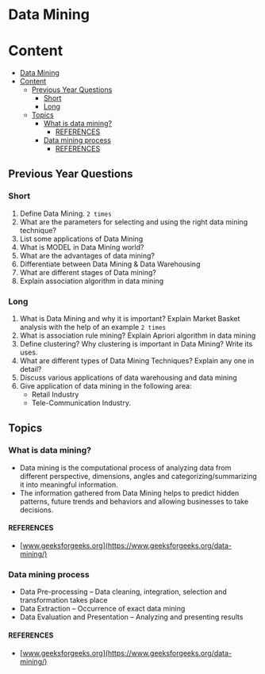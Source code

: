 # Data Mining

# Content

- [Data Mining](#data-mining)
- [Content](#content)
  - [Previous Year Questions](#previous-year-questions)
    - [Short](#short)
    - [Long](#long)
  - [Topics](#topics)
    - [What is data mining?](#what-is-data-mining)
      - [REFERENCES](#references)
    - [Data mining process](#data-mining-process)
      - [REFERENCES](#references-1)

## Previous Year Questions

### Short

1. Define Data Mining. `2 times`
2. What are the parameters for selecting and using the right data mining technique?
3. List some applications of Data Mining
4. What is MODEL in Data Mining world?
5. What are the advantages of data mining?
6. Differentiate between Data Mining & Data Warehousing
7. What are different stages of Data mining?
8. Explain association algorithm in data mining

### Long

1. What is Data Mining and why it is important? Explain Market Basket analysis with
   the help of an example `2 times`
2. What is association rule mining? Explain Apriori algorithm in data mining
3. Define clustering? Why clustering is important in Data Mining? Write its uses.
4. What are different types of Data Mining Techniques? Explain any one in detail?
5. Discuss various applications of data warehousing and data mining
6. Give application of data mining in the following area:
   - Retail Industry
   - Tele-Communication Industry.

## Topics

### What is data mining?

- Data mining is the computational process of analyzing data from different perspective,
  dimensions, angles and categorizing/summarizing it into meaningful information.
- The information gathered from Data Mining helps to predict hidden patterns, future trends
  and behaviors and allowing businesses to take decisions.

#### REFERENCES

- [www.geeksforgeeks.org](https://www.geeksforgeeks.org/data-mining/)

### Data mining process

- Data Pre-processing – Data cleaning, integration, selection and transformation takes place
- Data Extraction – Occurrence of exact data mining
- Data Evaluation and Presentation – Analyzing and presenting results

#### REFERENCES

- [www.geeksforgeeks.org](https://www.geeksforgeeks.org/data-mining/)
